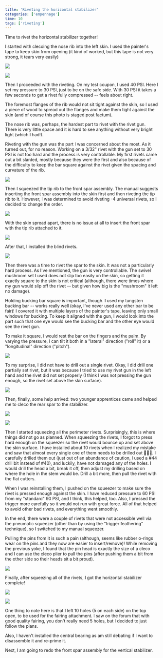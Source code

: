 ```yaml
---
title: 'Riveting the horizontal stabilizer'
categories: ['empennage']
time: 10
tags: ['riveting']
---
```


Time to rivet the horizontal stabilizer together!

<!-- more -->

I started with clecoing the nose rib into the left skin. I used the painter's tape to keep skin from opening (it kind of worked, but this tape is not very strong, it tears very easily)

![](00-clecoing-nose-rib.jpeg)

![](01-closing-the-skin.jpeg)

Then I proceeded with the riveting. On my test coupon, I used 40 PSI. Here I set my pressure to 30 PSI, just to be on the safe side. With 30 PSI it takes a few seconds to get a rivet fully compressed -- feels about right.

The foremost flanges of the rib would not sit tight against the skin, so I used a piece of wood to spread out the flanges and make them tight against the skin (and of course this photo is staged post factum).

The nose rib was, perhaps, the hardest part to rivet with the rivet gun. There is very little space and it is hard to see anything without very bright light (which I had!).

Riveting with the gun was the part I was concerned about the most. As it turned out, for no reason. Working on a 3/32" rivet with the gun set to 30 PSI is not too hard and the process is very controllable. My first rivets came out a bit slanted, mostly because they were the first and also because of the difficulty to keep the bar square against the rivet given the spacing and curvature of the rib. 

![](03-nose-rib-riveted.jpeg)

Then I squeezed the tip rib to the front spar assembly. The manual suggests inserting the front spar assembly into the skin first and then riveting the tip rib to it. However, I was determined to avoid riveting -4 universal rivets, so I decided to change the order.

![](05-tip-rib-squeezed.jpeg)

With the skin spread apart, there is no issue at all to insert the front spar with the tip rib attached to it.

![](06-front-spar-assembly-in.jpeg)

After that, I installed the blind rivets.

![](10-blind-rivets.jpeg)

Then there was a time to rivet the spar to the skin. It was not a particularly hard process. As I've mentioned, the gun is very controllable. The swivel mushroom set I used does not slip too easily on the skin, so getting it exactly square to the skin is not critical (although, there were times where my gun would slip off the rivet -- but given how big is the "mushroom" it left no damage).

Holding bucking bar square is important, though. I used my tungsten bucking bar -- works really well (okay, I've never used any other bar to be fair)! I covered it with multiple layers of the painter's tape, leaving only small windows for bucking. To keep it aligned with the gun, I would look into the part such that one eye would see the bucking bar and the other eye would see the rivet gun.

To make it square, I would rest the bar on the fingers and the palm. By varying the pressure, I can tilt it both in a "lateral" direction ("roll" it) or a "longitudinal" direction ("pitch").

![](11-spar-riveted.jpeg)

To my surprise, I did not have to drill out a single rivet. Okay, I did drill one partially set rivet, but it was because I tried to use my rivet gun in the left hand and the rivet did not set properly (I think I was not pressing the gun enough, so the rivet set above the skin surface).

![](13-more-rivets.jpeg)

Then, finally, some help arrived: two younger apprentices came and helped me to cleco the rear spar to the stabilizer.

![](15-help-arrived.jpeg)

![](16-rear-spar-in.jpeg)

Then I started squeezing all the perimeter rivets. Surprisingly, this is where things did not go as planned. When squeezing the rivets, I forgot to press hard enough on the squeezer so the rivet would bounce up and set above the skin surface. I have installed about 10 rivets when I realized my mistake and saw that almost every single one of them needs to be drilled out 🤦🏻‍♂️. I carefully drilled them out (just out of an abundance of caution, I used a #44 drill bit instead of #40), and luckily, have not damaged any of the holes. I would drill the head a bit, break it off, then adjust my drilling based on where the hole in the stem would be. Drill a bit more, then pull the rivet with the flat cutters.

When I was reinstalling them, I pushed on the squeezer to make sure the rivet is pressed enough against the skin. I have reduced pressure to 60 PSI from my "standard" 90 PSI, and I think, this helped, too. Also, I pressed the trigger more carefully so it would not run with great force. All of that helped to avoid other bad rivets, and everything went smoothly.

In the end, there were a couple of rivets that were not accessible well via the pneumatic squeezer (other than by using the "trigger feathering" technique), so I switched to my manual squeezer.

Pulling the pins from it is such a pain (although, seems like rubber o-rings wear on the pins and they now are easier to insert/remove)! While removing the previous yoke, I found that the pin head is exactly the size of a cleco and I can use the cleco plier to pull the pins (after pushing them a bit from the other side so their heads sit a bit proud).

![](17-pulling-quick-change-pins.jpeg)

Finally, after squeezing all of the rivets, I got the horizontal stabilizer complete!

![](18-horizontal-stabilizer-complete.jpeg)

![](20-horizontal-stabilizer-complete-3.jpeg)

One thing to note here is that I left 10 holes (5 on each side) on the top open, to be used for the fairing attachment. I saw on the forum that with good quality fairing, you don't really need 5 holes, but I decided to just follow the plans.

Also, I haven't installed the central bearing as am still debating if I want to disassemble it and re-prime it.

Next, I am going to redo the front spar assembly for the vertical stabilizer.